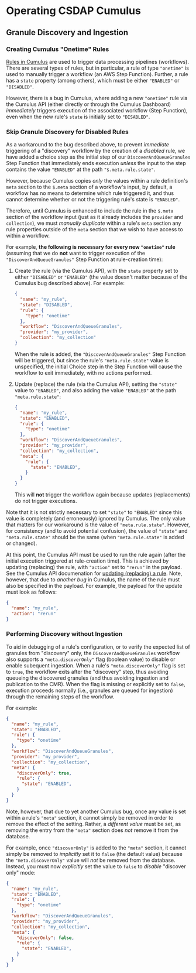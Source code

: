 # Operating CSDAP Cumulus

## Granule Discovery and Ingestion

### Creating Cumulus "Onetime" Rules

[Rules in Cumulus][1] are used to trigger data processing pipelines (workflows).
There are several types of rules, but in particular, a rule of type `"onetime"`
is used to manually trigger a workflow (an AWS Step Function).  Further, a rule
has a `state` property (among others), which must be either `"ENABLED"` or
`"DISABLED"`.

However, there is a bug in Cumulus, where adding a new `"onetime"` rule via the
Cumulus API (either directly or through the Cumulus Dashboard) _immediately_
triggers execution of the associated workflow (Step Function), even when the
new rule's `state` is initially set to `"DISABLED"`.

### Skip Granule Discovery for Disabled Rules

As a workaround to the bug described above, to prevent _immediate_ triggering of
a "discovery" workflow by the creation of a _disabled_ rule, we have added a
choice step as the initial step of our `DiscoverAndQueueGranules` Step Function
that immediately ends execution _unless_ the input to the step contains the
value `"ENABLED"` at the path `"$.meta.rule.state"`.

However, because Cumulus copies _only_ the values within a rule definition's
`meta` section to the `$.meta` section of a workflow's input, by default, a
workflow has no means to determine which rule triggered it, and thus cannot
determine whether or not the triggering rule's state is `"ENABLED"`.

Therefore, until Cumulus is enhanced to include the rule in the `$.meta`
section of the workflow input (just as it already includes the `provider` and
`collection`), we must _manually duplicate_ within a rule's `meta` section any
rule properties outside of the `meta` section that we wish to have access to
within a workflow.

For example, **the following is necessary for every new `"onetime"` rule**
(assuming that we do **not** want to trigger execution of the
`"DiscoverAndQueueGranules"` Step Function at rule-creation time):

1. Create the rule (via the Cumulus API), with the `state` property set to
   either `"DISABLED"` or `"ENABLED"` (the value doesn't matter because of the
   Cumulus bug described above).  For example:

   ```json
   {
     "name": "my_rule",
     "state": "DISABLED",
     "rule": {
       "type": "onetime"
     },
     "workflow": "DiscoverAndQueueGranules",
     "provider": "my_provider",
     "collection": "my_collection"
   }
   ```

   When the rule is added, the `"DiscoverAndQueueGranules"` Step Function will
   be triggered, but since the rule's `"meta.rule.state"` value is unspecified,
   the initial Choice step in the Step Function will cause the workflow to exit
   immediately, with no actions performed.

1. Update (replace) the rule (via the Cumulus API), setting the `"state"` value
   to `"ENABLED"`, and also adding the value `"ENABLED"` at the path
   `"meta.rule.state"`:

   ```json
   {
     "name": "my_rule",
     "state": "ENABLED",
     "rule": {
       "type": "onetime"
     },
     "workflow": "DiscoverAndQueueGranules",
     "provider": "my_provider",
     "collection": "my_collection",
     "meta": {
       "rule": {
         "state": "ENABLED",
       }
     }
   }
   ```

   This will **not** trigger the workflow again because updates (replacements)
   do not trigger executions.

Note that it is not strictly necessary to set `"state"` to `"ENABLED"` since
this value is completely (and erroneously) ignored by Cumulus.  The only value
that matters for our workaround is the value of `"meta.rule.state"`.  However,
for consistency (and to avoid potential confusion), the value of `"state"` and
`"meta.rule.state"` should be the same (when `"meta.rule.state"` is added or
changed).

At this point, the Cumulus API must be used to run the rule again (after the
initial execution triggered at rule-creation time).  This is achieved by
updating (replacing) the rule, with `"action"` set to `"rerun"` in the payload.
See the Cumulus API documenation for [updating (replacing) a rule][2].  Note,
however, that due to _another bug_ in Cumulus, the name of the rule must also be
specified in the payload.  For example, the payload for the update must look as
follows:

```json
{
  "name": "my_rule",
  "action": "rerun"
}
```

### Performing Discovery without Ingestion

To aid in debugging of a rule's configuration, or to verify the expected list of
granules from "discovery" only, the `DiscoverAndQueueGranules` workflow also
supports a `"meta.discoverOnly"` flag (boolean value) to disable or enable
subequent ingestion.  When a rule's `"meta.discoverOnly"` flag is set to `true`,
the workflow exits after the "discovery" step, thus avoiding queueing the
discovered granules (and thus avoiding ingestion and publication to the CMR).
When the flag is missing or explicitly set to `false`, execution proceeds
normally (i.e., granules are queued for ingestion) through the remaining steps
of the workflow.

For example:

```json
{
  "name": "my_rule",
  "state": "ENABLED",
  "rule": {
    "type": "onetime"
  },
  "workflow": "DiscoverAndQueueGranules",
  "provider": "my_provider",
  "collection": "my_collection",
  "meta": {
    "discoverOnly": true,
    "rule": {
      "state": "ENABLED",
    }
  }
}
```

Note, however, that due to yet another Cumulus bug, once any value is set
within a rule's `"meta"` section, it cannot simply be removed in order to
remove the effect of the setting.  Rather, a _different value_ must be set, as
removing the entry from the `"meta"` section does _not_ remove it from the
database.

For example, once `"discoverOnly"` is added to the `"meta"` section, it cannot
simply be removed to _implicitly_ set it to `false` (the default value)
because the `"meta.discoverOnly"` value will _not_ be removed from the database.
Instead, you must now _explicitly_ set the value to `false` to _disable_
"discover only" mode:

```json
{
  "name": "my_rule",
  "state": "ENABLED",
  "rule": {
    "type": "onetime"
  },
  "workflow": "DiscoverAndQueueGranules",
  "provider": "my_provider",
  "collection": "my_collection",
  "meta": {
    "discoverOnly": false,
    "rule": {
      "state": "ENABLED",
    }
  }
}
```

[1]: https://nasa.github.io/cumulus/docs/v9.3.0/data-cookbooks/setup#rules
[2]: https://nasa.github.io/cumulus-api/#updatereplace-rule
